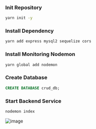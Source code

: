 ### Init Repository

```bash
yarn init -y
```

### Install Dependency

```bash
yarn add express mysql2 sequelize cors
```

### Install Monitoring Nodemon

```bash
yarn global add nodemon
```

### Create Database

```sql
CREATE DATABASE crud_db;
```

### Start Backend Service

```bash
nodemon index
```

![image](https://user-images.githubusercontent.com/64394320/196289679-c3fc2933-8e87-4a67-b7c5-3b90ac762ec1.png)
